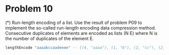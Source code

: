 # Problem 10

(*) Run-length encoding of a list. Use the result of problem P09 to implement the so-called run-length encoding data compression method.
Consecutive duplicates of elements are encoded as lists (N E) where N is the number of duplicates of the element E.

```haskell
lengthEncode "aaaabccaadeeee" -- [(4, "aaaa"), (1, "b"), (2, "cc"), (2, "aa"), (1, "d"), (4, "eeee")]
```
